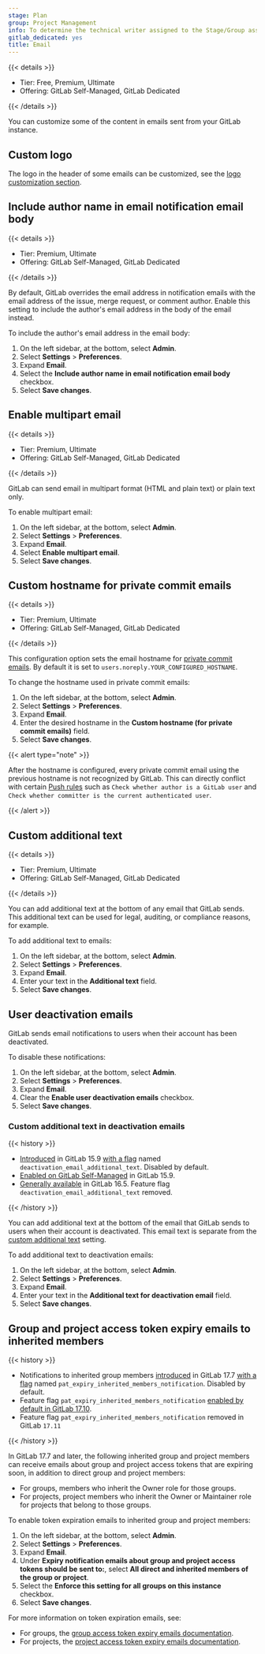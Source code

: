 ```yaml
---
stage: Plan
group: Project Management
info: To determine the technical writer assigned to the Stage/Group associated with this page, see https://handbook.gitlab.com/handbook/product/ux/technical-writing/#assignments
gitlab_dedicated: yes
title: Email
---
```


{{< details >}}

- Tier: Free, Premium, Ultimate
- Offering: GitLab Self-Managed, GitLab Dedicated

{{< /details >}}

You can customize some of the content in emails sent from your GitLab instance.

## Custom logo

The logo in the header of some emails can be customized, see the [logo customization section](../appearance.md#customize-your-homepage-button).

## Include author name in email notification email body

{{< details >}}

- Tier: Premium, Ultimate
- Offering: GitLab Self-Managed, GitLab Dedicated

{{< /details >}}

By default, GitLab overrides the email address in notification emails with the email address
of the issue, merge request, or comment author. Enable this setting to include the author's email
address in the body of the email instead.

To include the author's email address in the email body:

1. On the left sidebar, at the bottom, select **Admin**.
1. Select **Settings** > **Preferences**.
1. Expand **Email**.
1. Select the **Include author name in email notification email body** checkbox.
1. Select **Save changes**.

## Enable multipart email

{{< details >}}

- Tier: Premium, Ultimate
- Offering: GitLab Self-Managed, GitLab Dedicated

{{< /details >}}

GitLab can send email in multipart format (HTML and plain text) or plain text only.

To enable multipart email:

1. On the left sidebar, at the bottom, select **Admin**.
1. Select **Settings** > **Preferences**.
1. Expand **Email**.
1. Select **Enable multipart email**.
1. Select **Save changes**.

## Custom hostname for private commit emails

{{< details >}}

- Tier: Premium, Ultimate
- Offering: GitLab Self-Managed, GitLab Dedicated

{{< /details >}}

This configuration option sets the email hostname for [private commit emails](../../user/profile/_index.md#use-an-automatically-generated-private-commit-email).
 By default it is set to `users.noreply.YOUR_CONFIGURED_HOSTNAME`.

To change the hostname used in private commit emails:

1. On the left sidebar, at the bottom, select **Admin**.
1. Select **Settings** > **Preferences**.
1. Expand **Email**.
1. Enter the desired hostname in the **Custom hostname (for private commit emails)** field.
1. Select **Save changes**.

{{< alert type="note" >}}

After the hostname is configured, every private commit email using the previous hostname is not
recognized by GitLab. This can directly conflict with certain [Push rules](../../user/project/repository/push_rules.md) such as
`Check whether author is a GitLab user` and `Check whether committer is the current authenticated user`.

{{< /alert >}}

## Custom additional text

{{< details >}}

- Tier: Premium, Ultimate
- Offering: GitLab Self-Managed, GitLab Dedicated

{{< /details >}}

You can add additional text at the bottom of any email that GitLab sends. This additional text
can be used for legal, auditing, or compliance reasons, for example.

To add additional text to emails:

1. On the left sidebar, at the bottom, select **Admin**.
1. Select **Settings** > **Preferences**.
1. Expand **Email**.
1. Enter your text in the **Additional text** field.
1. Select **Save changes**.

## User deactivation emails

GitLab sends email notifications to users when their account has been deactivated.

To disable these notifications:

1. On the left sidebar, at the bottom, select **Admin**.
1. Select **Settings** > **Preferences**.
1. Expand **Email**.
1. Clear the **Enable user deactivation emails** checkbox.
1. Select **Save changes**.

### Custom additional text in deactivation emails

{{< history >}}

- [Introduced](https://gitlab.com/gitlab-org/gitlab/-/issues/355964) in GitLab 15.9 [with a flag](../feature_flags/_index.md) named `deactivation_email_additional_text`. Disabled by default.
- [Enabled on GitLab Self-Managed](https://gitlab.com/gitlab-org/gitlab/-/merge_requests/111882) in GitLab 15.9.
- [Generally available](https://gitlab.com/gitlab-org/gitlab/-/issues/392761) in GitLab 16.5. Feature flag `deactivation_email_additional_text` removed.

{{< /history >}}

You can add additional text at the bottom of the email that GitLab sends to users when their account
is deactivated. This email text is separate from the [custom additional text](#custom-additional-text)
setting.

To add additional text to deactivation emails:

1. On the left sidebar, at the bottom, select **Admin**.
1. Select **Settings** > **Preferences**.
1. Expand **Email**.
1. Enter your text in the **Additional text for deactivation email** field.
1. Select **Save changes**.

## Group and project access token expiry emails to inherited members

{{< history >}}

- Notifications to inherited group members [introduced](https://gitlab.com/gitlab-org/gitlab/-/issues/463016) in GitLab 17.7 [with a flag](../feature_flags/_index.md) named `pat_expiry_inherited_members_notification`. Disabled by default.
- Feature flag `pat_expiry_inherited_members_notification` [enabled by default in GitLab 17.10](https://gitlab.com/gitlab-org/gitlab/-/issues/393772).
- Feature flag `pat_expiry_inherited_members_notification` removed in GitLab `17.11`

{{< /history >}}

In GitLab 17.7 and later, the following inherited group and project members can receive emails about group and project access tokens that are expiring soon, in addition to direct group and project members:

- For groups, members who inherit the Owner role for those groups.
- For projects, project members who inherit the Owner or Maintainer role for projects that belong to those groups.

To enable token expiration emails to inherited group and project members:

1. On the left sidebar, at the bottom, select **Admin**.
1. Select **Settings** > **Preferences**.
1. Expand **Email**.
1. Under **Expiry notification emails about group and project access tokens should be sent to:**, select **All direct and inherited members of the group or project**.
1. Select the **Enforce this setting for all groups on this instance** checkbox.
1. Select **Save changes**.

For more information on token expiration emails, see:

- For groups, the [group access token expiry emails documentation](../../user/group/settings/group_access_tokens.md#group-access-token-expiry-emails).
- For projects, the [project access token expiry emails documentation](../../user/project/settings/project_access_tokens.md#project-access-token-expiry-emails).
